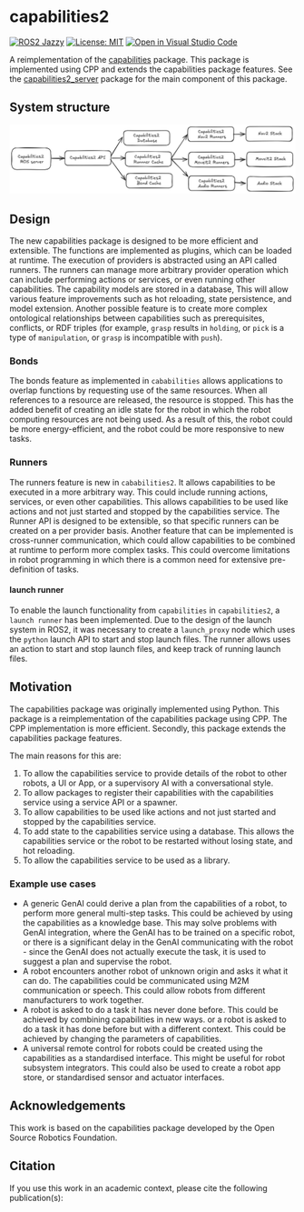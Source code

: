 # capabilities2

[![ROS2 Jazzy](https://img.shields.io/badge/ROS2-Jazzy-blue)](https://index.ros.org/doc/ros2/Releases/)
[![License: MIT](https://img.shields.io/badge/License-MIT-yellow.svg)](https://opensource.org/licenses/MIT)
[![Open in Visual Studio Code](https://img.shields.io/badge/vscode-dev-blue)](https://open.vscode.dev/airesearchlab/capabilities2)
<!-- [![codecov](https://codecov.io/gh/airesearchlab/capabilities2/branch/main/graph/badge.svg?token=3ZQZQZQZQZ)](https://codecov.io/gh/airesearchlab/capabilities2) -->

A reimplementation of the [capabilities](https://github.com/osrf/capabilities) package. This package is implemented using CPP and extends the capabilities package features. See the [capabilities2_server](./capabilities2_server/readme.md) package for the main component of this package.

## System structure

![System Structure](./docs/images/system-structure.png)

## Design

The new capabilities package is designed to be more efficient and extensible. The functions are implemented as plugins, which can be loaded at runtime. The execution of providers is abstracted using an API called runners. The runners can manage more arbitrary provider operation which can include performing actions or services, or even running other capabilities. The capability models are stored in a database, This will allow various feature improvements such as hot reloading, state persistence, and model extension. Another possible feature is to create more complex ontological relationships between capabilities such as prerequisites, conflicts, or RDF triples (for example, `grasp` results in `holding`, or `pick` is a type of `manipulation`, or `grasp` is incompatible with `push`).

### Bonds

The bonds feature as implemented in `cababilities` allows applications to overlap functions by requesting use of the same resources. When all references to a resource are released, the resource is stopped. This has the added benefit of creating an idle state for the robot in which the robot computing resources are not being used. As a result of this, the robot could be more energy-efficient, and the robot could be more responsive to new tasks.

### Runners

The runners feature is new in `cababilities2`. It allows capabilities to be executed in a more arbitrary way. This could include running actions, services, or even other capabilities. This allows capabilities to be used like actions and not just started and stopped by the capabilities service. The Runner API is designed to be extensible, so that specific runners can be created on a per provider basis. Another feature that can be implemented is cross-runner communication, which could allow capabilities to be combined at runtime to perform more complex tasks. This could overcome limitations in robot programming in which there is a common need for extensive pre-definition of tasks.

#### launch runner

To enable the launch functionality from `capabilities` in `capabilities2`, a `launch runner` has been implemented. Due to the design of the launch system in ROS2, it was necessary to create a `launch_proxy` node which uses the `python` launch API to start and stop launch files. The runner allows uses an action to start and stop launch files, and keep track of running launch files.

## Motivation

The capabilities package was originally implemented using Python. This package is a reimplementation of the capabilities package using CPP. The CPP implementation is more efficient. Secondly, this package extends the capabilities package features.

The main reasons for this are:

1. To allow the capabilities service to provide details of the robot to other robots, a UI or App, or a supervisory AI with a conversational style.
1. To allow packages to register their capabilities with the capabilities service using a service API or a spawner.
1. To allow capabilities to be used like actions and not just started and stopped by the capabilities service.
1. To add state to the capabilities service using a database. This allows the capabilities service or the robot to be restarted without losing state, and hot reloading.
1. To allow the capabilities service to be used as a library.

### Example use cases

- A generic GenAI could derive a plan from the capabilities of a robot, to perform more general multi-step tasks. This could be achieved by using the capabilities as a knowledge base. This may solve problems with GenAI integration, where the GenAI has to be trained on a specific robot, or there is a significant delay in the GenAI communicating with the robot - since the GenAI does not actually execute the task, it is used to suggest a plan and supervise the robot.
- A robot encounters another robot of unknown origin and asks it what it can do. The capabilities could be communicated using M2M communication or speech. This could allow robots from different manufacturers to work together.
- A robot is asked to do a task it has never done before. This could be achieved by combining capabilities in new ways. or a robot is asked to do a task it has done before but with a different context. This could be achieved by changing the parameters of capabilities.
- A universal remote control for robots could be created using the capabilities as a standardised interface. This might be useful for robot subsystem integrators. This could also be used to create a robot app store, or standardised sensor and actuator interfaces.

## Acknowledgements

This work is based on the capabilities package developed by the Open Source Robotics Foundation.

## Citation

If you use this work in an academic context, please cite the following publication(s):
